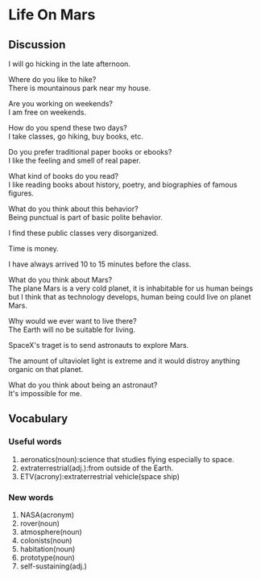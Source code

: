 # Life On Mars
## Discussion
I will go hicking in the late afternoon.  

Where do you like to hike?  
There is mountainous park near my house.  

Are you working on weekends?  
I am free on weekends.  

How do you spend these two days?  
I take classes, go hiking, buy books, etc.  

Do you prefer traditional paper books or ebooks?  
I like the feeling and smell of real paper.  

What kind of books do you read?  
I like reading books about history, poetry, and biographies of famous figures.  

What do you think about this behavior?  
Being punctual is part of basic polite behavior.  

I find these public classes very disorganized.  

Time is money.  

I have always arrived 10 to 15 minutes before the class.  

What do you think about Mars?  
The plane Mars is a very cold planet, it is inhabitable for us human beings but I think that as technology develops, human being could live on planet Mars.  

Why would we ever want to live there?  
The Earth will no be suitable for living.  

SpaceX's traget is to send astronauts to explore Mars.  

The amount of ultaviolet light is extreme and it would distroy anything organic on that planet.  

What do you think about being an astronaut?  
It's impossible for me.  

## Vocabulary
### Useful words
1. aeronatics(noun):science that studies flying especially to space.
1. extraterrestrial(adj.):from outside of the Earth.
1. ETV(acrony):extraterrestrial vehicle(space ship)

### New words
1. NASA(acronym)
1. rover(noun)
1. atmosphere(noun)
1. colonists(noun)
1. habitation(noun)
1. prototype(noun)
1. self-sustaining(adj.)
